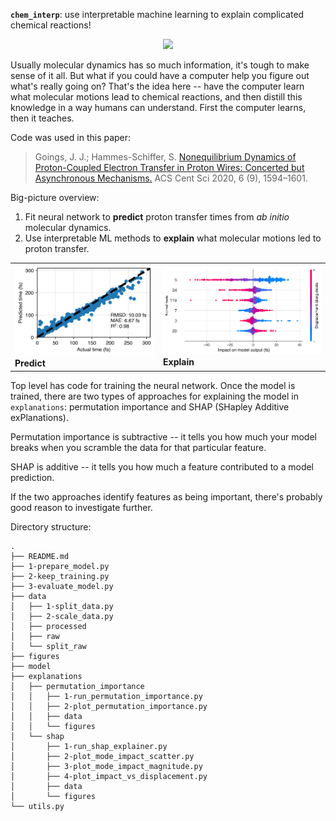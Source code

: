 **`chem_interp`**: use interpretable machine learning to explain complicated chemical reactions!

<p align="center">
<a><img src="./assets/movie.gif" width="450" /></a>
</p>

Usually molecular dynamics has so much information, it's tough to make sense of it all. But what if 
you could have a computer help you figure out what's really going on? That's the idea here -- have 
the computer learn what molecular motions lead to chemical reactions, and then distill this knowledge
in a way humans can understand. First the computer learns, then it teaches.

Code was used in this paper: 
> Goings, J. J.; Hammes-Schiffer, S. [Nonequilibrium Dynamics of Proton-Coupled Electron Transfer in Proton Wires: Concerted but Asynchronous Mechanisms.](https://doi.org/10.1021/acscentsci.0c00756) ACS Cent Sci 2020, 6 (9), 1594–1601.

Big-picture overview:
1. Fit neural network to **predict** proton transfer times from *ab initio* molecular dynamics.
2. Use interpretable ML methods to **explain** what molecular motions led to proton transfer.

<table><tr>
  <td> <img src="./figures/proton_transfer_regression.png"  style="width: 300px;"/> <b>Predict</b> </td>
<td> <img src="./explanations/shap/figures/mode_impact_scatter.png" style="width: 350px;"/> <b>Explain</b? </td>
</tr></table>

Top level has code for training the neural network. Once the model is trained, there are two types
of approaches for explaining the model in `explanations`: permutation importance and SHAP (SHapley Additive exPlanations).

Permutation importance is subtractive -- it tells you how much your model breaks when you scramble the data for that particular feature.

SHAP is additive -- it tells you how much a feature contributed to a model prediction.

If the two approaches identify features as being important, there's probably good reason to investigate further.

Directory structure:
```
.
├── README.md
├── 1-prepare_model.py
├── 2-keep_training.py
├── 3-evaluate_model.py
├── data
│   ├── 1-split_data.py
│   ├── 2-scale_data.py
│   ├── processed
│   ├── raw
│   └── split_raw
├── figures
├── model
├── explanations
│   ├── permutation_importance
│   │   ├── 1-run_permutation_importance.py
│   │   ├── 2-plot_permutation_importance.py
│   │   ├── data
│   │   └── figures
│   └── shap
│       ├── 1-run_shap_explainer.py
│       ├── 2-plot_mode_impact_scatter.py
│       ├── 3-plot_mode_impact_magnitude.py
│       ├── 4-plot_impact_vs_displacement.py
│       ├── data
│       └── figures
└── utils.py
```
